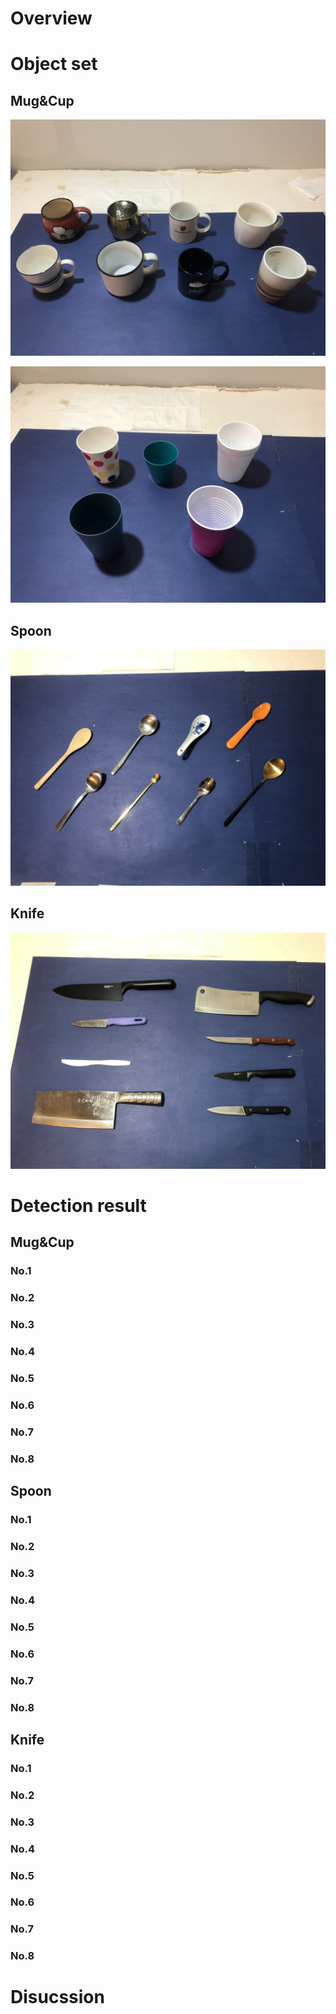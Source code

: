 # Overview

# Object set

## Mug&Cup

![image](../img/object_variety/mug_set.jpg)

![image](../img/object_variety/cup_set.jpg)

## Spoon

![image](../img/object_variety/spoon_set.jpg)

## Knife

![image](../img/object_variety/knife_set.jpg)

# Detection result

## Mug&Cup

### No.1

### No.2

### No.3

### No.4

### No.5

### No.6

### No.7

### No.8

## Spoon

### No.1

### No.2

### No.3

### No.4

### No.5

### No.6

### No.7

### No.8

## Knife

### No.1

### No.2

### No.3

### No.4

### No.5

### No.6

### No.7

### No.8

# Disucssion
